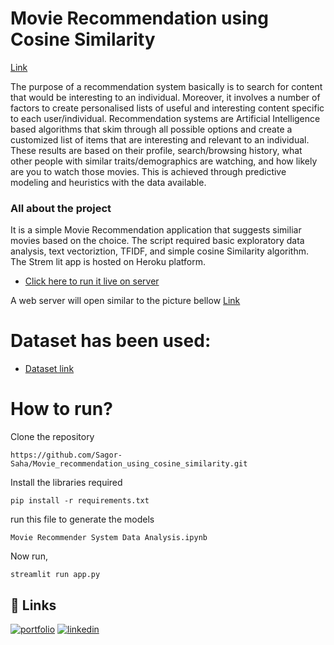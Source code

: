 
# Movie Recommendation using Cosine Similarity

[Link](https://github.com/Sagor-Saha/Movie_recommendation_using_cosine_similarity/blob/main/images/Best-Romantic-Movies-on-Netflix.jpg)

The purpose of a recommendation system basically is to search for content that would be interesting to an individual. Moreover, it involves a number of factors to create personalised lists of useful and interesting content specific to each user/individual. Recommendation systems are Artificial Intelligence based algorithms that skim through all possible options and create a customized list of items that are interesting and relevant to an individual. These results are based on their profile, search/browsing history, what other people with similar traits/demographics are watching, and how likely are you to watch those movies. This is achieved through predictive modeling and heuristics with the data available.
### All about the project
It is a simple Movie Recommendation application that suggests similiar movies based on the choice. The script required basic exploratory data analysis, text vectoriztion, TFIDF, and simple cosine Similarity algorithm. The Strem lit app is hosted on Heroku platform.

* [Click here to run it live on server](https://movie-recommendation12.herokuapp.com/)

A web server will open similar to the picture bellow
[Link](https://github.com/Sagor-Saha/Movie_recommendation_using_cosine_similarity/blob/main/images/Best-Romantic-Movies-on-Netflix.jpg)

# Dataset has been used:

* [Dataset link](https://www.kaggle.com/tmdb/tmdb-movie-metadata?select=tmdb_5000_movies.csv)

# How to run?
Clone the repository
```
https://github.com/Sagor-Saha/Movie_recommendation_using_cosine_similarity.git

```
Install the libraries required
```
pip install -r requirements.txt
```

run this file to generate the models

```
Movie Recommender System Data Analysis.ipynb
```

Now run,
```
streamlit run app.py

```
## 🔗 Links
[![portfolio](https://img.shields.io/badge/my_portfolio-000?style=for-the-badge&logo=ko-fi&logoColor=white)](https://sagorsaha.tech/)
[![linkedin](https://img.shields.io/badge/linkedin-0A66C2?style=for-the-badge&logo=linkedin&logoColor=white)](https://www.linkedin.com/in/sagor-saha-047001111/)